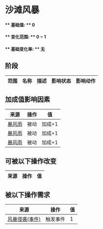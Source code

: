 # 沙滩风暴  
#### ** 基础值: ** 0   
#### ** 变化范围: ** 0 ~ 1  
#### ** 基础变化率: ** 无   
## 阶段  
范围  |  名称  |  描述  |  影响状态  |  影响动作  
----  |  ----  |  ----  |  ----  |  ----  
## 加成值影响因素  
来源  |  操作  |  值  
----  |  ----  |  ----  
[暴风雨](TropicalIsland_Storm.md)  |  被动  |  加成+1  
[暴风雨](TropicalIsland_StormInfinite.md)  |  被动  |  加成+1  
[暴风雨](TropicalIsland_StormStart.md)  |  被动  |  加成+1  
## 可被以下操作改变  
来源  |  操作  |  值  
----  |  ----  |  ----  
## 被以下操作需求  
来源  |  操作  |  值  
----  |  ----  |  ----  
[风暴侵袭(事件)](Event_StormDamage.md)  |  触发事件  |  1  


<script>document.title="沙滩风暴 - 卡牌生存百科 Card Survival Wiki";</script>